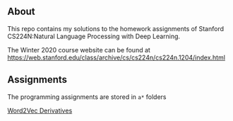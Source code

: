 ## About
This repo contains my solutions to the homework assignments of Stanford CS224N:Natural Language Processing with Deep Learning.

The Winter 2020 course website can be found at https://web.stanford.edu/class/archive/cs/cs224n/cs224n.1204/index.html


## Assignments

The programming assignments are stored in `a*` folders

[Word2Vec Derivatives](a2.pdf)
